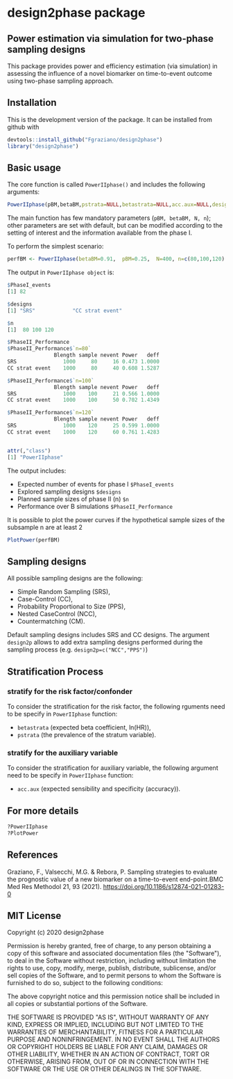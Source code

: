 # design2phase package

## Power estimation via simulation for two-phase sampling designs
 
This package provides power and efficiency estimation (via simulation) in assessing the influence of a novel biomarker on time-to-event outcome using two-phase sampling approach.

## Installation

This is the development version of the package. It can be installed from github with

```r
devtools::install_github("Fgraziano/design2phase")
library("design2phase")
```

## Basic usage

The core function is called ```PowerIIphase()``` and includes the following arguments:
```r
PowerIIphase(pBM,betaBM,pstrata=NULL,betastrata=NULL,acc.aux=NULL,design2p=NULL,N,n,cens=0.1, tau=2,lambda=0.1,k=0.9,B=1000,seed=NULL)
```

The main function has few mandatory parameters (```pBM, betaBM, N, n```); other parameters are set with default, but can be modified according to the setting of interest and the information available from the phase I. 

To perform the simplest scenario:

```r
perfBM <- PowerIIphase(betaBM=0.91,  pBM=0.25,  N=400, n=c(80,100,120) , seed=467)
```

The output in ```PowerIIphase object``` is:

```r
$PhaseI_events
[1] 82

$designs
[1] "SRS"            "CC strat event"

$n
[1]  80 100 120

$PhaseII_Performance
$PhaseII_Performance$`n=80`
               Blength sample nevent Power   deff
SRS               1000     80     16 0.473 1.0000
CC strat event    1000     80     40 0.608 1.5287

$PhaseII_Performance$`n=100`
               Blength sample nevent Power   deff
SRS               1000    100     21 0.566 1.0000
CC strat event    1000    100     50 0.702 1.4349

$PhaseII_Performance$`n=120`
               Blength sample nevent Power   deff
SRS               1000    120     25 0.599 1.0000
CC strat event    1000    120     60 0.761 1.4283


attr(,"class")
[1] "PowerIIphase"
```
The output includes:

- Expected number of events for phase I ```$PhaseI_events```
- Explored sampling designs ```$designs```
- Planned sample sizes of phase II (n) ```$n```
- Performance over B simulations ```$PhaseII_Performance```

It is possible to plot the power curves if the hypothetical sample sizes of the subsample n are at least 2 

```r
PlotPower(perfBM)
```
## Sampling designs

All possible sampling designs are the following: 

- Simple Random Sampling (SRS), 
- Case-Control (CC), 
- Probability Proportional to Size (PPS), 
- Nested CaseControl (NCC),
- Countermatching (CM).

Default sampling designs includes SRS and CC designs. The argument ```design2p``` allows to add extra sampling designs performed during the sampling process (e.g. ```design2p=c("NCC","PPS")```)

## Stratification Process

### stratify for the risk factor/confonder
To consider the stratification for the risk factor, the following rguments need to be specify in ```PowerIIphase``` function:
- ```betastrata``` (expected beta coefficient, ln(HR)),
-  ```pstrata``` (the prevalence of the stratum variable). 

### stratify for the auxiliary variable
To consider the stratification for auxiliary variable, the following argument need to be specify in ```PowerIIphase``` function:
- ```acc.aux``` (expected sensibility and specificity (accuracy)).

## For more details

```r
?PowerIIphase
?PlotPower
```

## References

Graziano, F., Valsecchi, M.G. & Rebora, P. Sampling strategies to evaluate the prognostic value of a new biomarker on a time-to-event end-point.BMC Med Res Methodol 21, 93 (2021). https://doi.org/10.1186/s12874-021-01283-0

## MIT License

Copyright (c) 2020 design2phase

Permission is hereby granted, free of charge, to any person obtaining a copy
of this software and associated documentation files (the "Software"), to deal
in the Software without restriction, including without limitation the rights
to use, copy, modify, merge, publish, distribute, sublicense, and/or sell
copies of the Software, and to permit persons to whom the Software is
furnished to do so, subject to the following conditions:

The above copyright notice and this permission notice shall be included in all
copies or substantial portions of the Software.

THE SOFTWARE IS PROVIDED "AS IS", WITHOUT WARRANTY OF ANY KIND, EXPRESS OR
IMPLIED, INCLUDING BUT NOT LIMITED TO THE WARRANTIES OF MERCHANTABILITY,
FITNESS FOR A PARTICULAR PURPOSE AND NONINFRINGEMENT. IN NO EVENT SHALL THE
AUTHORS OR COPYRIGHT HOLDERS BE LIABLE FOR ANY CLAIM, DAMAGES OR OTHER
LIABILITY, WHETHER IN AN ACTION OF CONTRACT, TORT OR OTHERWISE, ARISING FROM,
OUT OF OR IN CONNECTION WITH THE SOFTWARE OR THE USE OR OTHER DEALINGS IN THE
SOFTWARE.
